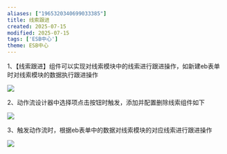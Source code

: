 ```yaml
---
aliases: ["1965320340699033385"]
title: 线索跟进
created: 2025-07-15
modified: 2025-07-15
tags: ['ESB中心']
theme: ESB中心
---
```


1、【线索跟进】组件可以实现对线索模块中的线索进行跟进操作，如新建eb表单时对线索模块的数据执行跟进操作

![](11e6e649c09b8b604cae35d9d18009f8.jpg)

2、动作流设计器中选择项点击按钮时触发，添加并配置删除线索组件如下

![](b0a2e04ee4fcff4d3a2c01d9592402c1.jpg)

3、触发动作流时，根据eb表单中的数据对线索模块的对应线索进行跟进操作

![](3f0deb2b331420cc8db2add73153139e.jpg)
